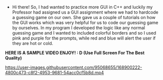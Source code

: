 - Hi there! So, I had wanted to practice more GUI in C++ and luckily my Professor had assigned us a GUI assignment where we had to hardcode a guessing game on our own. She gave us a couple of tutorials on how the GUI works which was very helpful for us to code our guessing game by ourselves. In my program I developed the logic like any normal guessing game and I wanted to included colorful borders and so I used pink and purple for the prompts, while red and blue will alert the user if they are hot or cold. 

**HERE IS A SAMPLE VIDEO ENJOY! : D (Use Full Screen For The Best Quality)**

https://user-images.githubusercontent.com/95068655/168900222-4800c473-c8f2-4953-9681-54acc0cf5b8d.mp4

